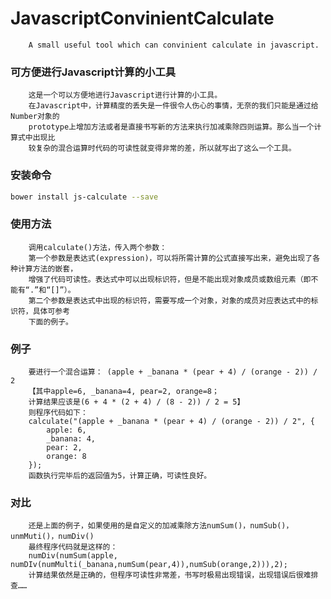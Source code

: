 JavascriptConvinientCalculate
===================================
		A small useful tool which can convinient calculate in javascript.

### 可方便进行Javascript计算的小工具
		这是一个可以方便地进行Javascript进行计算的小工具。  
		在Javascript中，计算精度的丢失是一件很令人伤心的事情，无奈的我们只能是通过给Number对象的  
		prototype上增加方法或者是直接书写新的方法来执行加减乘除四则运算。那么当一个计算式中出现比  
		较复杂的混合运算时代码的可读性就变得非常的差，所以就写出了这么一个工具。

### 安装命令
```bash
bower install js-calculate --save
```

### 使用方法
		调用calculate()方法，传入两个参数：  
		第一个参数是表达式(expression)，可以将所需计算的公式直接写出来，避免出现了各种计算方法的嵌套，  
		增强了代码可读性。表达式中可以出现标识符，但是不能出现对象成员或数组元素（即不能有“.”和“[]”）。  
		第二个参数是表达式中出现的标识符，需要写成一个对象，对象的成员对应表达式中的标识符，具体可参考  
		下面的例子。

### 例子
		要进行一个混合运算： (apple + _banana * (pear + 4) / (orange - 2)) / 2  
		【其中apple=6, _banana=4, pear=2, orange=8；  
		计算结果应该是(6 + 4 * (2 + 4) / (8 - 2)) / 2 = 5】  
		则程序代码如下：  
		calculate("(apple + _banana * (pear + 4) / (orange - 2)) / 2", {  
			apple: 6,  
			_banana: 4,  
			pear: 2,  
			orange: 8  
		});  
		函数执行完毕后的返回值为5，计算正确，可读性良好。

### 对比
		还是上面的例子，如果使用的是自定义的加减乘除方法numSum()，numSub()，unmMuti()，numDiv()  
		最终程序代码就是这样的：  
		numDiv(numSum(apple, numDIv(numMulti(_banana,numSum(pear,4)),numSub(orange,2))),2);  
		计算结果依然是正确的，但程序可读性非常差，书写时极易出现错误，出现错误后很难排查……
